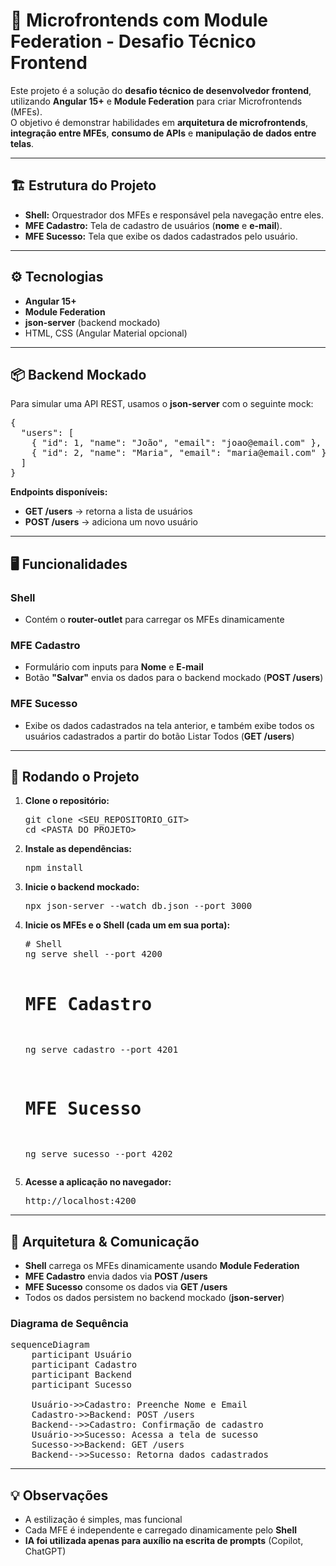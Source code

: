 <!DOCTYPE html>
<html lang="pt-BR">
<head>
  <meta charset="UTF-8">
</head>
<body>

<h1>🚀 Microfrontends com Module Federation - Desafio Técnico Frontend</h1>

<p>Este projeto é a solução do <strong>desafio técnico de desenvolvedor frontend</strong>, utilizando <strong>Angular 15+</strong> e <strong>Module Federation</strong> para criar Microfrontends (MFEs).<br>
O objetivo é demonstrar habilidades em <strong>arquitetura de microfrontends</strong>, <strong>integração entre MFEs</strong>, <strong>consumo de APIs</strong> e <strong>manipulação de dados entre telas</strong>.</p>

<hr>

<h2>🏗 Estrutura do Projeto</h2>
<ul>
  <li><strong>Shell:</strong> Orquestrador dos MFEs e responsável pela navegação entre eles.</li>
  <li><strong>MFE Cadastro:</strong> Tela de cadastro de usuários (<strong>nome</strong> e <strong>e-mail</strong>).</li>
  <li><strong>MFE Sucesso:</strong> Tela que exibe os dados cadastrados pelo usuário.</li>
</ul>

<hr>

<h2>⚙️ Tecnologias</h2>
<ul>
  <li><strong>Angular 15+</strong></li>
  <li><strong>Module Federation</strong></li>
  <li><strong>json-server</strong> (backend mockado)</li>
  <li>HTML, CSS (Angular Material opcional)</li>
</ul>

<hr>

<h2>📦 Backend Mockado</h2>
<p>Para simular uma API REST, usamos o <strong>json-server</strong> com o seguinte mock:</p>

<pre>
{
  "users": [
    { "id": 1, "name": "João", "email": "joao@email.com" },
    { "id": 2, "name": "Maria", "email": "maria@email.com" }
  ]
}
</pre>

<p><strong>Endpoints disponíveis:</strong></p>
<ul>
  <li><strong>GET /users</strong> → retorna a lista de usuários</li>
  <li><strong>POST /users</strong> → adiciona um novo usuário</li>
</ul>

<hr>

<h2>🖥 Funcionalidades</h2>

<h3>Shell</h3>
<ul>
  <li>Contém o <strong>router-outlet</strong> para carregar os MFEs dinamicamente</li>
</ul>

<h3>MFE Cadastro</h3>
<ul>
  <li>Formulário com inputs para <strong>Nome</strong> e <strong>E-mail</strong></li>
  <li>Botão <strong>"Salvar"</strong> envia os dados para o backend mockado (<strong>POST /users</strong>)</li>
</ul>

<h3>MFE Sucesso</h3>
<ul>
  <li>Exibe os dados cadastrados na tela anterior, e também exibe todos os usuários cadastrados a partir do botão Listar Todos (<strong>GET /users</strong>)</li>
</ul>

<hr>

<h2>🚀 Rodando o Projeto</h2>

<ol>
  <li><strong>Clone o repositório:</strong>
    <pre>git clone &lt;SEU_REPOSITORIO_GIT&gt;
cd &lt;PASTA_DO_PROJETO&gt;</pre>
  </li>
  <li><strong>Instale as dependências:</strong>
    <pre>npm install</pre>
  </li>
  <li><strong>Inicie o backend mockado:</strong>
    <pre>npx json-server --watch db.json --port 3000</pre>
  </li>
  <li><strong>Inicie os MFEs e o Shell (cada um em sua porta):</strong>
    <pre># Shell
ng serve shell --port 4200

# MFE Cadastro
ng serve cadastro --port 4201

# MFE Sucesso
ng serve sucesso --port 4202</pre>
  </li>
  <li><strong>Acesse a aplicação no navegador:</strong>
    <pre>http://localhost:4200</pre>
  </li>
</ol>

<hr>

<h2>📐 Arquitetura & Comunicação</h2>

<ul>
  <li><strong>Shell</strong> carrega os MFEs dinamicamente usando <strong>Module Federation</strong></li>
  <li><strong>MFE Cadastro</strong> envia dados via <strong>POST /users</strong></li>
  <li><strong>MFE Sucesso</strong> consome os dados via <strong>GET /users</strong></li>
  <li>Todos os dados persistem no backend mockado (<strong>json-server</strong>)</li>
</ul>

<h3>Diagrama de Sequência</h3>

<pre>
sequenceDiagram
    participant Usuário
    participant Cadastro
    participant Backend
    participant Sucesso

    Usuário->>Cadastro: Preenche Nome e Email
    Cadastro->>Backend: POST /users
    Backend-->>Cadastro: Confirmação de cadastro
    Usuário->>Sucesso: Acessa a tela de sucesso
    Sucesso->>Backend: GET /users
    Backend-->>Sucesso: Retorna dados cadastrados
</pre>

<hr>

<h2>💡 Observações</h2>
<ul>
  <li>A estilização é simples, mas funcional</li>
  <li>Cada MFE é independente e carregado dinamicamente pelo <strong>Shell</strong></li>
  <li><strong>IA foi utilizada apenas para auxílio na escrita de prompts</strong> (Copilot, ChatGPT)</li>
</ul>

</body>
</html>
